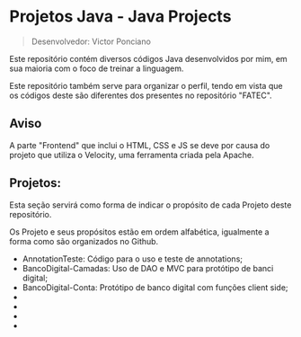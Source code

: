 # Projetos Java - Java Projects

> Desenvolvedor: Victor Ponciano

Este repositório contém diversos códigos Java desenvolvidos por mim, em sua maioria com o foco de treinar a linguagem.

Este repositório também serve para organizar o perfil, tendo em vista que os códigos deste são diferentes dos presentes no repositório "FATEC".

## Aviso

A parte "Frontend" que inclui o HTML, CSS e JS se deve por causa do projeto que utiliza o Velocity, uma ferramenta criada pela Apache.

## Projetos:

Esta seção servirá como forma de indicar o propósito de cada Projeto deste repositório.

Os Projeto e seus propósitos estão em ordem alfabética, igualmente a forma como são organizados no Github.

+ AnnotationTeste: Código para o uso e teste de annotations;
+ BancoDigital-Camadas: Uso de DAO e MVC para protótipo de banci digital;
+ BancoDigital-Conta: Protótipo de banco digital com funções client side;
+
+
+
+